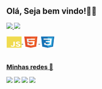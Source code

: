 ## Olá, Seja bem vindo!💛💫
 <div>
   <a href="https://github.com/Carol-Mammarella">
   <img height="180em" src="https://github-readme-stats.vercel.app/api?username=Carol-Mammarella&show_icons=true&theme=ambient_gradientt&include_all_commits=true&count_private=true"/>
   <img height="180em" src="https://github-readme-stats.vercel.app/api/top-langs/?username=Carol-Mammarella&layout=compact&langs_count=6&theme=ambient_gradient"/>
</div>
    
<div style="display: inline_block"><br>
  <img align="center" alt="Js" height="30" width="40" src="https://raw.githubusercontent.com/devicons/devicon/master/icons/javascript/javascript-plain.svg">
  <img align="center" alt="HTML" height="30" width="40" src="https://raw.githubusercontent.com/devicons/devicon/master/icons/html5/html5-original.svg">
  <img align="center" alt="CSS" height="30" width="40" src="https://raw.githubusercontent.com/devicons/devicon/master/icons/css3/css3-original.svg">
</div>
 
<br>
 
### Minhas redes 💌
 
<div> 
  <a href="https://www.instagram.com/carol_mammarella/" target="_blank"><img src="https://img.shields.io/badge/-Instagram-%23E4405F?style=for-the-badge&logo=instagram&logoColor=white" target="_blank"></a>
 <a href="https://discord.gg/cKS3f43H" target="_blank"><img src="https://img.shields.io/badge/Discord-7289DA?style=for-the-badge&logo=discord&logoColor=white" target="_blank"></a> 
  <a href = "mailto:mammarella.carol@gmail.com"><img src="https://img.shields.io/badge/-Gmail-%23333?style=for-the-badge&logo=gmail&logoColor=white" target="_blank"></a>
  <a href="https://www.linkedin.com/in/caroline-emanuele-sales-mammarella-032735a8/" target="_blank"><img src="https://img.shields.io/badge/-LinkedIn-%230077B5?style=for-the-badge&logo=linkedin&logoColor=white" target="_blank"></a>
</div>
